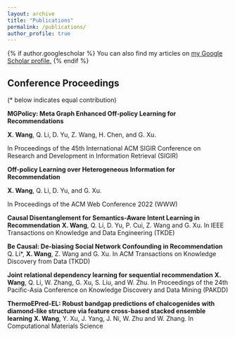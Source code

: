 ```yaml
---
layout: archive
title: "Publications"
permalink: /publications/
author_profile: true
---
```


{% if author.googlescholar %}
  You can also find my articles on <u><a href="{{author.googlescholar}}">my Google Scholar profile</a>.</u>
{% endif %}

<!-- {% include base_path %}

{% for post in site.publications reversed %}
  {% include archive-single.html %}
{% endfor %} -->

Conference Proceedings
------
(\* below indicates equal contribution)

<strong>MGPolicy: Meta Graph Enhanced Off-policy Learning for Recommendations</strong>

<strong>X. Wang</strong>, Q. Li, D. Yu, Z. Wang, H. Chen, and G. Xu.  

In Proceedings of the 45th International ACM SIGIR Conference on Research and Development in Information Retrieval (SIGIR)

<strong>Off-policy Learning over Heterogeneous Information for Recommendation</strong>

<strong>X. Wang</strong>, Q. Li, D. Yu, and G. Xu.

In Proceedings of the ACM Web Conference 2022 (WWW)

<strong>Causal Disentanglement for Semantics-Aware Intent Learning in Recommendation</strong>
<strong>X. Wang</strong>, Q. Li, D. Yu, P. Cui, Z. Wang and G. Xu. 
In IEEE Transactions on Knowledge and Data Engineering (TKDE)

<strong>Be Causal: De-biasing Social Network Confounding in Recommendation</strong>
Q. Li\*, <strong>X. Wang</strong>, Z. Wang and G. Xu.
In ACM Transactions on Knowledge Discovery from Data (TKDD)

<strong>Joint relational dependency learning for sequential recommendation</strong>
<strong>X. Wang</strong>, Q. Li, W. Zhang, G. Xu, S. Liu, and W. Zhu.
In Proceedings of the 24th Pacific-Asia Conference on Knowledge Discovery and Data Mining (PAKDD)

<strong>ThermoEPred-EL: Robust bandgap predictions of chalcogenides with diamond-like structure via feature cross-based stacked ensemble learning</strong>
<strong>X. Wang</strong>, Y. Xu, J. Yang, J. Ni, W. Zhu and W. Zhang.
In Computational Materials Science
